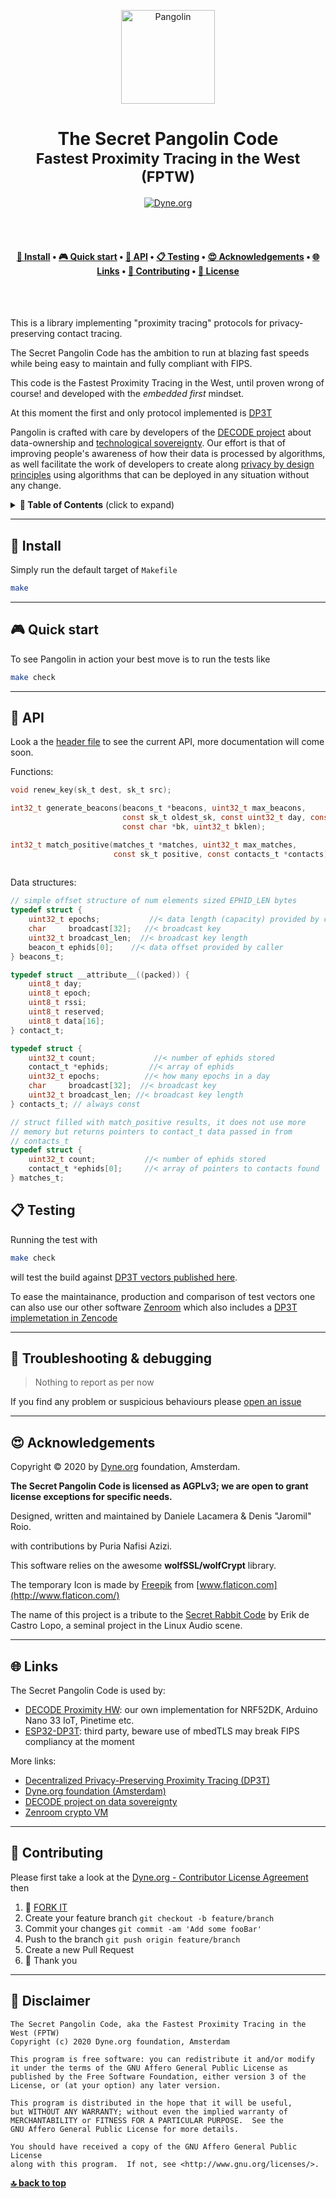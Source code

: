 <p align="center">
  <a href="https://www.dyne.org">
    <img alt="Pangolin" src="./img/pangolin.svg" width="150" />
  </a>
</p>

<h1 align="center">
  The Secret Pangolin Code</br>
  <sub>Fastest Proximity Tracing in the West (FPTW)</sub>
</h1>

<p align="center">
  <a href="https://dyne.org">
    <img src="https://img.shields.io/badge/%3C%2F%3E%20with%20%E2%9D%A4%20by-Dyne.org-blue.svg" alt="Dyne.org">
  </a>
</p>

<br><br>

<h4 align="center">
  <a href="#-install">💾 Install</a>
  <span> • </span>
  <a href="#-quick-start">🎮 Quick start</a>
  <span> • </span>
  <a href="#-api">🐝 API</a>
  <span> • </span>
  <a href="#-testing">📋 Testing</a>
  <span> • </span>
  <a href="#-acknowledgements">😍 Acknowledgements</a>
  <span> • </span>
  <a href="#-links">🌐 Links</a>
  <span> • </span>
  <a href="#-contributing">👤 Contributing</a>
  <span> • </span>
  <a href="#-license">💼 License</a>
</h4>

<br><br>

This is a library implementing "proximity tracing" protocols for privacy-preserving contact tracing. 

The Secret Pangolin Code has the ambition to run at blazing fast speeds while being easy to maintain and fully compliant with FIPS.

This code is the Fastest Proximity Tracing in the West, until proven wrong of course! and developed with the _embedded first_ mindset.

At this moment the first and only protocol implemented is [DP3T](https://github.com/dp-3T/documents)

Pangolin is crafted with care by developers of the [DECODE project](https://decodeproject.eu) about data-ownership and [technological sovereignty](https://www.youtube.com/watch?v=RvBRbwBm_nQ). Our effort is that of improving people's awareness of how their data is processed by algorithms, as well facilitate the work of developers to create along [privacy by design principles](https://decodeproject.eu/publications/privacy-design-strategies-decode-architecture) using algorithms that can be deployed in any situation without any change.


<details id="toc">
 <summary><strong>🚩 Table of Contents</strong> (click to expand)</summary>

* [Install](#-install)
* [Quick start](#-quick-start)
* [API](#-api)
* [Testing](#-testing)
* [Troubleshooting & debugging](#-troubleshooting--debugging)
* [Acknowledgements](#-acknowledgements)
* [Links](#-links)
* [Contributing](#-contributing)
* [License](#-license)
</details>

---
## 💾 Install

Simply run the default target of `Makefile`

```bash
make
```

---
## 🎮 Quick start

To see Pangolin in action your best move is to run the tests like

```bash
make check
```

---
## 🐝 API

Look a the [header
file](https://github.com/dyne/pangolin/blob/master/src/dp3t.h) to see
the current API, more documentation will come soon.

Functions:
```c
void renew_key(sk_t dest, sk_t src);

int32_t generate_beacons(beacons_t *beacons, uint32_t max_beacons,
                         const sk_t oldest_sk, const uint32_t day, const uint32_t ttl,
                         const char *bk, uint32_t bklen);

int32_t match_positive(matches_t *matches, uint32_t max_matches,
                       const sk_t positive, const contacts_t *contacts);
					   
```

Data structures:
```c
// simple offset structure of num elements sized EPHID_LEN bytes
typedef struct {
	uint32_t epochs;           //< data length (capacity) provided by caller
	char     broadcast[32];   //< broadcast key
	uint32_t broadcast_len;  //< broadcast key length
	beacon_t ephids[0];    //< data offset provided by caller
} beacons_t;

typedef struct __attribute__((packed)) {
	uint8_t day;
	uint8_t epoch;
	uint8_t rssi;
	uint8_t reserved;
	uint8_t data[16];
} contact_t;

typedef struct {
	uint32_t count;             //< number of ephids stored
	contact_t *ephids;         //< array of ephids
	uint32_t epochs;          //< how many epochs in a day
	char     broadcast[32];  //< broadcast key
	uint32_t broadcast_len; //< broadcast key length
} contacts_t; // always const

// struct filled with match_positive results, it does not use more
// memory but returns pointers to contact_t data passed in from
// contacts_t
typedef struct {
	uint32_t count;           //< number of ephids stored
	contact_t *ephids[0];     //< array of pointers to contacts found
} matches_t;
```

## 📋 Testing

Running the test with

```bash
make check
```

will test the build against [DP3T vectors published here](https://github.com/DP-3T/documents/issues/62).

To ease the maintainance, production and comparison of test vectors one can also use our other software [Zenroom](https://zenroom.org) which also includes a [DP3T implemetation in Zencode](https://medium.com/@jaromil/decentralized-privacy-preserving-proximity-tracing-cryptography-made-easy-af0a6ae48640)

---
## 🐛 Troubleshooting & debugging

> Nothing to report as per now

If you find any problem or suspicious behaviours please [open an issue](../../issues)

---
## 😍 Acknowledgements

Copyright © 2020 by [Dyne.org](https://www.dyne.org) foundation, Amsterdam.

**The Secret Pangolin Code is licensed as AGPLv3; we are open to grant license exceptions for specific needs.**

Designed, written and maintained by Daniele Lacamera & Denis "Jaromil" Roio.

with contributions by Puria Nafisi Azizi.

This software relies on the awesome **wolfSSL/wolfCrypt** library.

The temporary Icon is made by [Freepik](https://www.flaticon.com/authors/freepik) from [www.flaticon.com](http://www.flaticon.com/)

The name of this project is a tribute to the [Secret Rabbit Code](http://www.mega-nerd.com/SRC/) by Erik de Castro Lopo, a seminal project in the Linux Audio scene.

---
## 🌐 Links

The Secret Pangolin Code is used by:
- [DECODE Proximity HW](https://github.com/dyne/decode-proximity-hw): our own implementation for NRF52DK, Arduino Nano 33 IoT, Pinetime etc.
- [ESP32-DP3T](https://github.com/chriamue/esp32-dp3t): third party, beware use of mbedTLS may break FIPS compliancy at the moment

More links:
- [Decentralized Privacy-Preserving Proximity Tracing (DP3T)](https://github.com/DP-3T/documents)
- [Dyne.org foundation (Amsterdam)](https://dyne.org/)
- [DECODE project on data sovereignty](https://decodeproject.eu)
- [Zenroom crypto VM](https://zenroom.org)

---
## 👥 Contributing

Please first take a look at the [Dyne.org - Contributor License Agreement](CONTRIBUTING.md) then

1.  🔀 [FORK IT](../../fork)
2.  Create your feature branch `git checkout -b feature/branch`
3.  Commit your changes `git commit -am 'Add some fooBar'`
4.  Push to the branch `git push origin feature/branch`
5.  Create a new Pull Request
6.  🙏 Thank you

---
## 💼 Disclaimer
    The Secret Pangolin Code, aka the Fastest Proximity Tracing in the West (FPTW)
    Copyright (c) 2020 Dyne.org foundation, Amsterdam

    This program is free software: you can redistribute it and/or modify
    it under the terms of the GNU Affero General Public License as
    published by the Free Software Foundation, either version 3 of the
    License, or (at your option) any later version.

    This program is distributed in the hope that it will be useful,
    but WITHOUT ANY WARRANTY; without even the implied warranty of
    MERCHANTABILITY or FITNESS FOR A PARTICULAR PURPOSE.  See the
    GNU Affero General Public License for more details.

    You should have received a copy of the GNU Affero General Public License
    along with this program.  If not, see <http://www.gnu.org/licenses/>.

**[🔝 back to top](#toc)**
